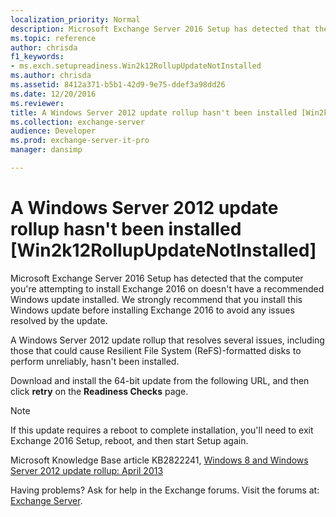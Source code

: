 ```yaml
---
localization_priority: Normal
description: Microsoft Exchange Server 2016 Setup has detected that the computer you're attempting to install Exchange 2016 on doesn't have a recommended Windows update installed. We strongly recommend that you install this Windows update before installing Exchange 2016 to avoid any issues resolved by the update.
ms.topic: reference
author: chrisda
f1_keywords:
- ms.exch.setupreadiness.Win2k12RollupUpdateNotInstalled
ms.author: chrisda
ms.assetid: 8412a371-b5b1-42d9-9e75-ddef3a98dd26
ms.date: 12/20/2016
ms.reviewer: 
title: A Windows Server 2012 update rollup hasn't been installed [Win2k12RollupUpdateNotInstalled]
ms.collection: exchange-server
audience: Developer
ms.prod: exchange-server-it-pro
manager: dansimp

---
```


# A Windows Server 2012 update rollup hasn't been installed [Win2k12RollupUpdateNotInstalled]

Microsoft Exchange Server 2016 Setup has detected that the computer you're attempting to install Exchange 2016 on doesn't have a recommended Windows update installed. We strongly recommend that you install this Windows update before installing Exchange 2016 to avoid any issues resolved by the update.

A Windows Server 2012 update rollup that resolves several issues, including those that could cause Resilient File System (ReFS)-formatted disks to perform unreliably, hasn't been installed.

Download and install the 64-bit update from the following URL, and then click **retry** on the **Readiness Checks** page.

> [!NOTE]
> If this update requires a reboot to complete installation, you'll need to exit Exchange 2016 Setup, reboot, and then start Setup again.

Microsoft Knowledge Base article KB2822241, [ Windows 8 and Windows Server 2012 update rollup: April 2013 ](http://go.microsoft.com/fwlink/?linkid=3052&kbid=2822241)

Having problems? Ask for help in the Exchange forums. Visit the forums at: [Exchange Server](https://go.microsoft.com/fwlink/p/?linkId=60612).
